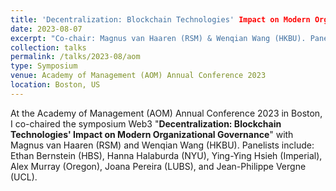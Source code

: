 ```yaml
---
title: 'Decentralization: Blockchain Technologies' Impact on Modern Organizational Governance'
date: 2023-08-07
excerpt: "Co-chair: Magnus van Haaren (RSM) & Wenqian Wang (HKBU). Panelist: Ethan Bernstein (HBS), Hanna Halaburda (NYU), Ying-Ying Hsieh (Imperial), Alex Murray (Oregon), Joana Pereira (LUBS), and Jean-Philippe Vergne (UCL)."
collection: talks
permalink: /talks/2023-08/aom
type: Symposium
venue: Academy of Management (AOM) Annual Conference 2023
location: Boston, US
---
```


At the Academy of Management (AOM) Annual Conference 2023 in Boston, I co-chaired the symposium Web3 "**Decentralization: Blockchain Technologies' Impact on Modern Organizational Governance**" with Magnus van Haaren (RSM) and Wenqian Wang (HKBU). Panelists include: Ethan Bernstein (HBS), Hanna Halaburda (NYU), Ying-Ying Hsieh (Imperial), Alex Murray (Oregon), Joana Pereira (LUBS), and Jean-Philippe Vergne (UCL).